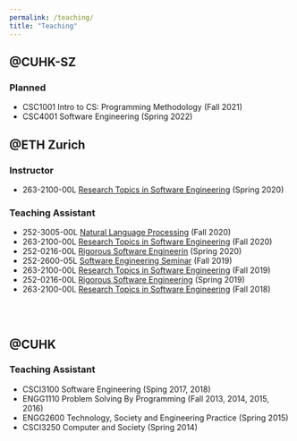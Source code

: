 ```yaml
---
permalink: /teaching/
title: "Teaching"
---
```


## @CUHK-SZ

<!-- ## Current -->

### Planned
- CSC1001 Intro to CS: Programming Methodology (Fall 2021)
- CSC4001 Software Engineering (Spring 2022)

<!-- ## Past -->

<!-- <br/> -->

## @ETH Zurich
### Instructor
- 263-2100-00L [Research Topics in Software Engineering](https://people.inf.ethz.ch/suz/teaching/263-2100-s20.html) (Spring 2020)

### Teaching Assistant
- 252-3005-00L [Natural Language Processing](https://rycolab.io/classes/intro-nlp-f20/) (Fall 2020)
- 263-2100-00L [Research Topics in Software Engineering](https://www.sri.inf.ethz.ch/teaching/ses2020) (Fall 2020)
- 252-0216-00L [Rigorous Software Engineerin](https://lec.inf.ethz.ch/rse/2020/) (Spring 2020)
- 252-2600-05L [Software Engineering Seminar](http://lec.inf.ethz.ch/seminars/2019/ses/) (Fall 2019)
- 263-2100-00L [Research Topics in Software Engineering](https://acl.inf.ethz.ch/teaching/master-seminar/2019/) (Fall 2019)
- 252-0216-00L [Rigorous Software Engineering](https://people.inf.ethz.ch/suz/teaching/252-0216.html) (Spring 2019)
- 263-2100-00L [Research Topics in Software Engineering](https://people.inf.ethz.ch/suz/teaching/263-2100.html) (Fall 2018)

<br/><br/>

## @CUHK
### Teaching Assistant
- CSCI3100 Software Engineering (Sping 2017, 2018)
- ENGG1110 Problem Solving By Programming (Fall 2013, 2014, 2015, 2016)
- ENGG2600 Technology, Society and Engineering Practice (Spring 2015)
- CSCI3250 Computer and Society (Spring 2014)


